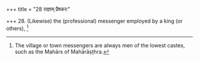 +++
title = "28 राज्ञाम् प्रैषकरः"

+++
28. (Likewise) the (professional) messenger employed by a king (or others), [^18] 


[^18]:  The village or town messengers are always men of the lowest castes, such as the Mahārs of Mahārāṣṭhra.
